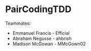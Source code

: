 # PairCodingTDD
Teammates:

* Emmanuel Francis - Efficial
* Abraham Negusse - ahbrish
* Madison McGowan - MMcGown02
